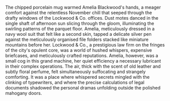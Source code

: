 The chipped porcelain mug warmed Amelia Blackwood's hands, a meager comfort against the relentless November chill that seeped through the drafty windows of the Lockwood & Co. offices.  Dust motes danced in the single shaft of afternoon sun slicing through the gloom, illuminating the swirling patterns of the parquet floor.  Amelia, meticulously dressed in a navy wool suit that felt like a second skin, tapped a delicate silver pen against the meticulously organised file folders stacked like miniature mountains before her.  Lockwood & Co., a prestigious law firm on the fringes of the city's opulent core, was a world of hushed whispers, expensive briefcases, and meticulously crafted reputations. Amelia, however, was a small cog in this grand machine, her quiet efficiency a necessary lubricant in their complex operations.  The air, thick with the scent of old leather and subtly floral perfume, felt simultaneously suffocating and strangely comforting.  It was a place where whispered secrets mingled with the clinking of typewriters, and where the precise calculations of legal documents shadowed the personal dramas unfolding outside the polished mahogany doors.
